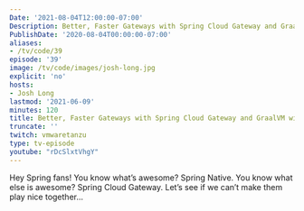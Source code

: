 ```yaml
---
Date: '2021-08-04T12:00:00-07:00'
Description: Better, Faster Gateways with Spring Cloud Gateway and GraalVM with Josh Long
PublishDate: '2020-08-04T00:00:00-07:00'
aliases:
- /tv/code/39
episode: '39'
image: /tv/code/images/josh-long.jpg
explicit: 'no'
hosts:
- Josh Long
lastmod: '2021-06-09'
minutes: 120
title: Better, Faster Gateways with Spring Cloud Gateway and GraalVM with Josh Long
truncate: ''
twitch: vmwaretanzu
type: tv-episode
youtube: "rDcSlxtVhgY"
---
```


Hey Spring fans! You know what’s awesome? Spring Native. You know what else is awesome? Spring Cloud Gateway. Let’s see if we can’t make them play nice together...